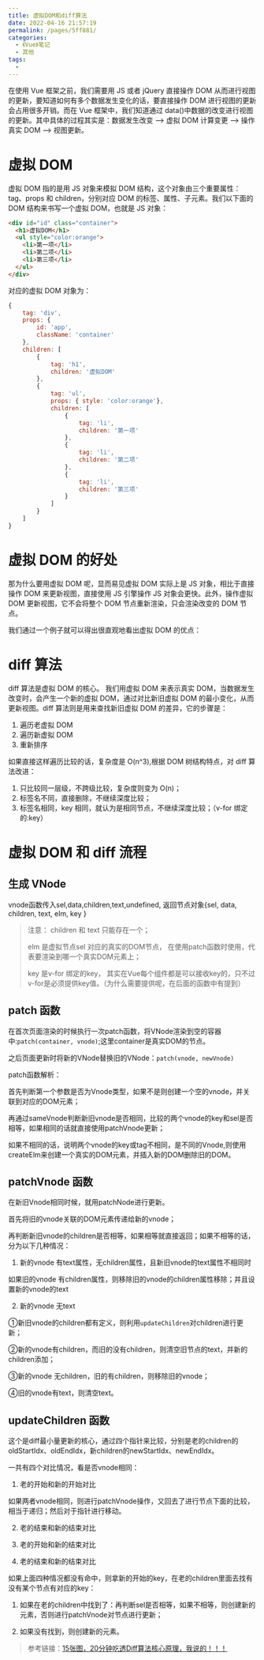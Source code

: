 ```yaml
---
title: 虚拟DOM和diff算法
date: 2022-04-16 21:57:19
permalink: /pages/5ff881/
categories:
  - 《Vue》笔记
  - 其他
tags:
  - 
---
```

在使用 Vue 框架之前，我们需要用 JS 或者 jQuery 直接操作 DOM 从而进行视图的更新，要知道如何有多个数据发生变化的话，要直接操作 DOM 进行视图的更新会占用很多开销。而在 Vue 框架中，我们知道通过 data()中数据的改变进行视图的更新。其中具体的过程其实是：数据发生改变 --> 虚拟 DOM 计算变更 --> 操作真实 DOM --> 视图更新。

# 虚拟 DOM

虚拟 DOM 指的是用 JS 对象来模拟 DOM 结构，这个对象由三个重要属性：tag、props 和 children，分别对应 DOM 的标签、属性、子元素。我们以下面的 DOM 结构来书写一个虚拟 DOM，也就是 JS 对象：

```html
<div id="id" class="container">
  <h1>虚拟DOM</h1>
  <ul style="color:orange">
    <li>第一项</li>
    <li>第二项</li>
    <li>第三项</li>
  </ul>
</div>
```

对应的虚拟 DOM 对象为：

```js
{
    tag: 'div',
    props: {
        id: 'app',
        className: 'container'
    },
    children: [
        {
            tag: 'h1',
            children: '虚拟DOM'
        },
        {
            tag: 'ul',
            props: { style: 'color:orange'},
            children: [
                {
                    tag: 'li',
                    children: '第一项'
                },
                {
                    tag: 'li',
                    children: '第二项'
                },
                {
                    tag: 'li',
                    children: '第三项'
                }
            ]
        }
    ]
}
```

# 虚拟 DOM 的好处

那为什么要用虚拟 DOM 呢，显而易见虚拟 DOM 实际上是 JS 对象，相比于直接操作 DOM 来更新视图，直接使用 JS 引擎操作 JS 对象会更快。此外，操作虚拟 DOM 更新视图，它不会将整个 DOM 节点重新渲染，只会渲染改变的 DOM 节点。

我们通过一个例子就可以得出很直观地看出虚拟 DOM 的优点：

# diff 算法

diff 算法是虚拟 DOM 的核心。 我们用虚拟 DOM 来表示真实 DOM，当数据发生改变时，会产生一个新的虚拟 DOM，通过对比新旧虚拟 DOM 的最小变化，从而更新视图。diff 算法则是用来查找新旧虚拟 DOM 的差异，它的步骤是：

1. 遍历老虚拟 DOM
2. 遍历新虚拟 DOM
3. 重新排序

如果直接这样遍历比较的话，复杂度是 O(n^3),根据 DOM 树结构特点，对 diff 算法改进：

1. 只比较同一层级，不跨级比较，复杂度则变为 O(n)；
2. 标签名不同，直接删除，不继续深度比较；
3. 标签名相同，key 相同，就认为是相同节点，不继续深度比较；（v-for 绑定的:key）

# 虚拟 DOM 和 diff 流程

## 生成 VNode

vnode函数传入sel,data,children,text,undefined, 返回节点对象{sel, data, children, text, elm, key }

> 注意： 
> children 和 text 只能存在一个；
> 
> elm 是虚拟节点sel 对应的真实的DOM节点， 在使用patch函数时使用，代表要渲染到哪一个真实DOM元素上；
> 
> key 是v-for 绑定的key， 其实在Vue每个组件都是可以接收key的，只不过v-for是必须提供key值。（为什么需要提供呢，在后面的函数中有提到）

## patch 函数

在首次页面渲染的时候执行一次patch函数，将VNode渲染到空的容器中:`patch(container, vnode)`;这里container是真实DOM的节点。

之后页面更新时将新的VNode替换旧的VNode：`patch(vnode, newVnode)`

patch函数解析：

首先判断第一个参数是否为Vnode类型，如果不是则创建一个空的vnode，并关联到对应的DOM元素；

再通过sameVnode判断新旧vnode是否相同，比较的两个vnode的key和sel是否相等，如果相同的话就直接使用patchVnode更新；

如果不相同的话，说明两个vnode的key或tag不相同，是不同的Vnode,则使用createElm来创建一个真实的DOM元素，并插入新的DOM删除旧的DOM。


## patchVnode 函数

在新旧Vnode相同时候，就用patchNode进行更新。

首先将旧的vnode关联的DOM元素传递给新的vnode；

再判断新旧vnode的children是否相等，如果相等就直接返回；如果不相等的话，分为以下几种情况：

1. 新的vnode 有text属性，无children属性，且新旧vnode的text属性不相同时

如果旧的vnode 有children属性，则移除旧的vnode的children属性移除；并且设置新的vnode的text

2. 新的vnode 无text

①新旧vnode的children都有定义，则利用`updateChildren`对children进行更新；

②新的vnode有children，而旧的没有children，则清空旧节点的text，并新的children添加；

③新的vnode 无children，旧的有children，则移除旧的vnode；

④旧的vnode有text，则清空text。


## updateChildren 函数

这个是diff最小量更新的核心，通过四个指针来比较，分别是老的children的oldStartIdx、oldEndIdx，新children的newStartIdx、newEndIdx。

一共有四个对比情况，看是否vnode相同：

1. 老的开始和新的开始对比

如果两者vnode相同，则进行patchVnode操作，又回去了进行节点下面的比较，相当于递归；然后对于指针进行移动。

2. 老的结束和新的结束对比

3. 老的开始和新的结束对比

4. 老的结束和新的结束对比


如果上面四种情况都没有命中，则拿新的开始的key，在老的children里面去找有没有某个节点有对应的key：

1. 如果在老的children中找到了：再判断sel是否相等，如果不相等，则创建新的元素，否则进行patchVnode对节点进行更新；

2. 如果没有找到，则创建新的元素。



> 参考链接：<a href="https://juejin.cn/post/6994959998283907102">15张图，20分钟吃透Diff算法核心原理，我说的！！！</a>

 